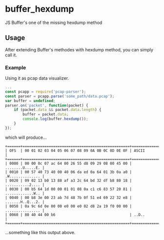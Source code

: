 # buffer_hexdump
JS Buffer's one of the missing hexdump method

## Usage
After extending Buffer's methodes with hexdump method, you can simply call it.

### Example
Using it as pcap data visualizer.
```javascript
...
const pcapp = require('pcap-parser');
const parser = pcapp.parse('some_path/data.pcap');
var buffer = undefined;
parser.on('packet', function(packet) {
    if (packet.data && packet.data.length) {
        buffer = packet.data;
        console.log(buffer.hexdump());
    }
});
```
which will produce...
```
+======+=================================================+==================+
| OFS  | 00 01 02 03 04 05 06 07 08 09 0A 0B 0C 0D 0E 0F | ASCII            |
+======+=================================================+==================+
| 0000 | 00 00 0c 07 ac 64 00 26 55 d8 09 29 08 00 45 00 | ........U.....E. |
| 0010 | 00 57 40 73 40 00 40 06 da ed 0a 64 01 3b 0a a0 | .W.............. |
| 0020 | 09 02 13 b0 13 88 af a3 2c 64 bd 32 df b8 80 18 | ...........2.... |
| 0030 | 00 b5 64 1d 00 00 01 01 08 0a c1 c6 83 57 20 81 | .............W.. |
| 0040 | 00 b8 3e 00 23 ab 7d 48 7b 0f 51 e4 69 22 32 e8 | .......H..Q...2. |
| 0050 | 0a 9c 6d 0e 00 00 e0 00 e0 02 d8 2a 19 f0 00 00 | ................ |
| 0060 | 80 40 44 00 b6                                  | ..D..            |
+======+=================================================+==================+
```
...something like this output above.
